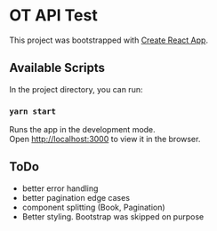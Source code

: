 # OT API Test

This project was bootstrapped with [Create React App](https://github.com/facebook/create-react-app).

## Available Scripts

In the project directory, you can run:

### `yarn start`

Runs the app in the development mode.<br />
Open [http://localhost:3000](http://localhost:3000) to view it in the browser.


## ToDo

- better error handling
- better pagination edge cases
- component splitting (Book, Pagination)
- Better styling. Bootstrap was skipped on purpose